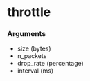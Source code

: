 throttle
========

### Arguments

- size (bytes)
- n_packets
- drop_rate (percentage)
- interval (ms)
